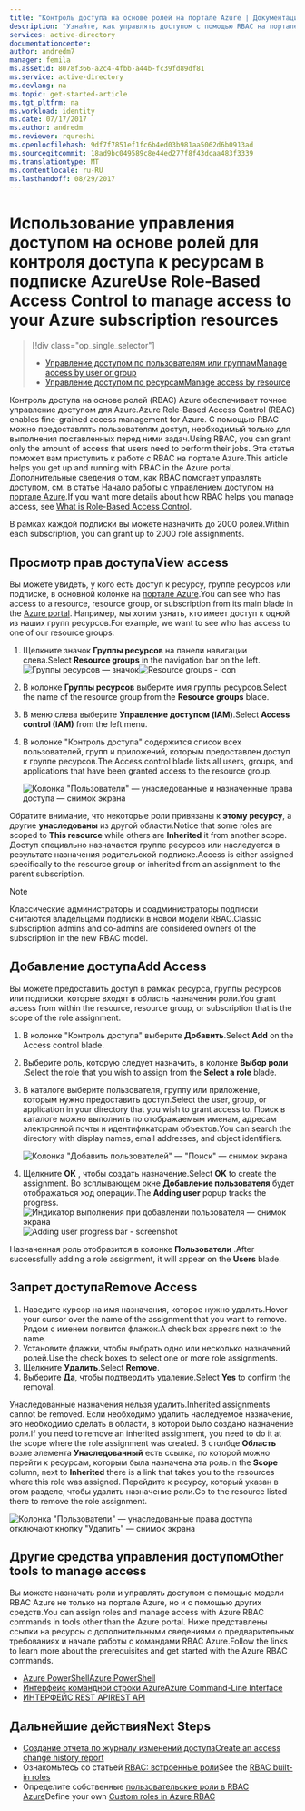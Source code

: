 ```yaml
---
title: "Контроль доступа на основе ролей на портале Azure | Документация Майкрософт"
description: "Узнайте, как управлять доступом с помощью RBAC на портале Azure. Использование назначений ролей для назначения разрешений в вашем каталоге."
services: active-directory
documentationcenter: 
author: andredm7
manager: femila
ms.assetid: 8078f366-a2c4-4fbb-a44b-fc39fd89df81
ms.service: active-directory
ms.devlang: na
ms.topic: get-started-article
ms.tgt_pltfrm: na
ms.workload: identity
ms.date: 07/17/2017
ms.author: andredm
ms.reviewer: rqureshi
ms.openlocfilehash: 9df7f7851ef1fc6b4ed03b981aa5062d6b0913ad
ms.sourcegitcommit: 18ad9bc049589c8e44ed277f8f43dcaa483f3339
ms.translationtype: MT
ms.contentlocale: ru-RU
ms.lasthandoff: 08/29/2017
---
```

# <a name="use-role-based-access-control-to-manage-access-to-your-azure-subscription-resources"></a><span data-ttu-id="b97df-104">Использование управления доступом на основе ролей для контроля доступа к ресурсам в подписке Azure</span><span class="sxs-lookup"><span data-stu-id="b97df-104">Use Role-Based Access Control to manage access to your Azure subscription resources</span></span>
> [!div class="op_single_selector"]
> * [<span data-ttu-id="b97df-105">Управление доступом по пользователям или группам</span><span class="sxs-lookup"><span data-stu-id="b97df-105">Manage access by user or group</span></span>](role-based-access-control-manage-assignments.md)
> * [<span data-ttu-id="b97df-106">Управление доступом по ресурсам</span><span class="sxs-lookup"><span data-stu-id="b97df-106">Manage access by resource</span></span>](role-based-access-control-configure.md)

<span data-ttu-id="b97df-107">Контроль доступа на основе ролей (RBAC) Azure обеспечивает точное управление доступом для Azure.</span><span class="sxs-lookup"><span data-stu-id="b97df-107">Azure Role-Based Access Control (RBAC) enables fine-grained access management for Azure.</span></span> <span data-ttu-id="b97df-108">С помощью RBAC можно предоставлять пользователям доступ, необходимый только для выполнения поставленных перед ними задач.</span><span class="sxs-lookup"><span data-stu-id="b97df-108">Using RBAC, you can grant only the amount of access that users need to perform their jobs.</span></span> <span data-ttu-id="b97df-109">Эта статья поможет вам приступить к работе с RBAC на портале Azure.</span><span class="sxs-lookup"><span data-stu-id="b97df-109">This article helps you get up and running with RBAC in the Azure portal.</span></span> <span data-ttu-id="b97df-110">Дополнительные сведения о том, как RBAC помогает управлять доступом, см. в статье [Начало работы с управлением доступом на портале Azure](role-based-access-control-what-is.md).</span><span class="sxs-lookup"><span data-stu-id="b97df-110">If you want more details about how RBAC helps you manage access, see [What is Role-Based Access Control](role-based-access-control-what-is.md).</span></span>

<span data-ttu-id="b97df-111">В рамках каждой подписки вы можете назначить до 2000 ролей.</span><span class="sxs-lookup"><span data-stu-id="b97df-111">Within each subscription, you can grant up to 2000 role assignments.</span></span> 

## <a name="view-access"></a><span data-ttu-id="b97df-112">Просмотр прав доступа</span><span class="sxs-lookup"><span data-stu-id="b97df-112">View access</span></span>
<span data-ttu-id="b97df-113">Вы можете увидеть, у кого есть доступ к ресурсу, группе ресурсов или подписке, в основной колонке на [портале Azure](https://portal.azure.com).</span><span class="sxs-lookup"><span data-stu-id="b97df-113">You can see who has access to a resource, resource group, or subscription from its main blade in the [Azure portal](https://portal.azure.com).</span></span> <span data-ttu-id="b97df-114">Например, мы хотим узнать, кто имеет доступ к одной из наших групп ресурсов.</span><span class="sxs-lookup"><span data-stu-id="b97df-114">For example, we want to see who has access to one of our resource groups:</span></span>

1. <span data-ttu-id="b97df-115">Щелкните значок **Группы ресурсов** на панели навигации слева.</span><span class="sxs-lookup"><span data-stu-id="b97df-115">Select **Resource groups** in the navigation bar on the left.</span></span>  
    <span data-ttu-id="b97df-116">![Группы ресурсов — значок](./media/role-based-access-control-configure/resourcegroups_icon.png)</span><span class="sxs-lookup"><span data-stu-id="b97df-116">![Resource groups - icon](./media/role-based-access-control-configure/resourcegroups_icon.png)</span></span>
2. <span data-ttu-id="b97df-117">В колонке **Группы ресурсов** выберите имя группы ресурсов.</span><span class="sxs-lookup"><span data-stu-id="b97df-117">Select the name of the resource group from the **Resource groups** blade.</span></span>
3. <span data-ttu-id="b97df-118">В меню слева выберите **Управление доступом (IAM)**.</span><span class="sxs-lookup"><span data-stu-id="b97df-118">Select **Access control (IAM)** from the left menu.</span></span>  
4. <span data-ttu-id="b97df-119">В колонке "Контроль доступа" содержится список всех пользователей, групп и приложений, которым предоставлен доступ к группе ресурсов.</span><span class="sxs-lookup"><span data-stu-id="b97df-119">The Access control blade lists all users, groups, and applications that have been granted access to the resource group.</span></span>  
   
    ![Колонка "Пользователи" — унаследованные и назначенные права доступа — снимок экрана](./media/role-based-access-control-configure/view-access.png)

<span data-ttu-id="b97df-121">Обратите внимание, что некоторые роли привязаны к **этому ресурсу**, а другие **унаследованы** из другой области.</span><span class="sxs-lookup"><span data-stu-id="b97df-121">Notice that some roles are scoped to **This resource** while others are **Inherited** it from another scope.</span></span> <span data-ttu-id="b97df-122">Доступ специально назначается группе ресурсов или наследуется в результате назначения родительской подписке.</span><span class="sxs-lookup"><span data-stu-id="b97df-122">Access is either assigned specifically to the resource group or inherited from an assignment to the parent subscription.</span></span>

> [!NOTE]
> <span data-ttu-id="b97df-123">Классические администраторы и соадминистраторы подписки считаются владельцами подписки в новой модели RBAC.</span><span class="sxs-lookup"><span data-stu-id="b97df-123">Classic subscription admins and co-admins are considered owners of the subscription in the new RBAC model.</span></span>

## <a name="add-access"></a><span data-ttu-id="b97df-124">Добавление доступа</span><span class="sxs-lookup"><span data-stu-id="b97df-124">Add Access</span></span>
<span data-ttu-id="b97df-125">Вы можете предоставить доступ в рамках ресурса, группы ресурсов или подписки, которые входят в область назначения роли.</span><span class="sxs-lookup"><span data-stu-id="b97df-125">You grant access from within the resource, resource group, or subscription that is the scope of the role assignment.</span></span>

1. <span data-ttu-id="b97df-126">В колонке "Контроль доступа" выберите **Добавить**.</span><span class="sxs-lookup"><span data-stu-id="b97df-126">Select **Add** on the Access control blade.</span></span>  
2. <span data-ttu-id="b97df-127">Выберите роль, которую следует назначить, в колонке **Выбор роли** .</span><span class="sxs-lookup"><span data-stu-id="b97df-127">Select the role that you wish to assign from the **Select a role** blade.</span></span>
3. <span data-ttu-id="b97df-128">В каталоге выберите пользователя, группу или приложение, которым нужно предоставить доступ.</span><span class="sxs-lookup"><span data-stu-id="b97df-128">Select the user, group, or application in your directory that you wish to grant access to.</span></span> <span data-ttu-id="b97df-129">Поиск в каталоге можно выполнить по отображаемым именам, адресам электронной почты и идентификаторам объектов.</span><span class="sxs-lookup"><span data-stu-id="b97df-129">You can search the directory with display names, email addresses, and object identifiers.</span></span>  
   
    ![Колонка "Добавить пользователей" — "Поиск" — снимок экрана](./media/role-based-access-control-configure/grant-access2.png)
4. <span data-ttu-id="b97df-131">Щелкните **ОК** , чтобы создать назначение.</span><span class="sxs-lookup"><span data-stu-id="b97df-131">Select **OK** to create the assignment.</span></span> <span data-ttu-id="b97df-132">Во всплывающем окне **Добавление пользователя** будет отображаться ход операции.</span><span class="sxs-lookup"><span data-stu-id="b97df-132">The **Adding user** popup tracks the progress.</span></span>  
    <span data-ttu-id="b97df-133">![Индикатор выполнения при добавлении пользователя — снимок экрана](./media/role-based-access-control-configure/addinguser_popup.png)</span><span class="sxs-lookup"><span data-stu-id="b97df-133">![Adding user progress bar - screenshot](./media/role-based-access-control-configure/addinguser_popup.png)</span></span>

<span data-ttu-id="b97df-134">Назначенная роль отобразится в колонке **Пользователи** .</span><span class="sxs-lookup"><span data-stu-id="b97df-134">After successfully adding a role assignment, it will appear on the **Users** blade.</span></span>

## <a name="remove-access"></a><span data-ttu-id="b97df-135">Запрет доступа</span><span class="sxs-lookup"><span data-stu-id="b97df-135">Remove Access</span></span>
1. <span data-ttu-id="b97df-136">Наведите курсор на имя назначения, которое нужно удалить.</span><span class="sxs-lookup"><span data-stu-id="b97df-136">Hover your cursor over the name of the assignment that you want to remove.</span></span> <span data-ttu-id="b97df-137">Рядом с именем появится флажок.</span><span class="sxs-lookup"><span data-stu-id="b97df-137">A check box appears next to the name.</span></span>
2. <span data-ttu-id="b97df-138">Установите флажки, чтобы выбрать одно или несколько назначений ролей.</span><span class="sxs-lookup"><span data-stu-id="b97df-138">Use the check boxes to select one or more role assignments.</span></span>
2. <span data-ttu-id="b97df-139">Щелкните **Удалить**.</span><span class="sxs-lookup"><span data-stu-id="b97df-139">Select **Remove**.</span></span>  
3. <span data-ttu-id="b97df-140">Выберите **Да**, чтобы подтвердить удаление.</span><span class="sxs-lookup"><span data-stu-id="b97df-140">Select **Yes** to confirm the removal.</span></span>

<span data-ttu-id="b97df-141">Унаследованные назначения нельзя удалить.</span><span class="sxs-lookup"><span data-stu-id="b97df-141">Inherited assignments cannot be removed.</span></span> <span data-ttu-id="b97df-142">Если необходимо удалить наследуемое назначение, это необходимо сделать в области, в которой было создано назначение роли.</span><span class="sxs-lookup"><span data-stu-id="b97df-142">If you need to remove an inherited assignment, you need to do it at the scope where the role assignment was created.</span></span> <span data-ttu-id="b97df-143">В столбце **Область** возле элемента **Унаследованный** есть ссылка, по которой можно перейти к ресурсам, которым была назначена эта роль.</span><span class="sxs-lookup"><span data-stu-id="b97df-143">In the **Scope** column, next to **Inherited** there is a link that takes you to the resources where this role was assigned.</span></span> <span data-ttu-id="b97df-144">Перейдите к ресурсу, который указан в этом разделе, чтобы удалить назначение роли.</span><span class="sxs-lookup"><span data-stu-id="b97df-144">Go to the resource listed there to remove the role assignment.</span></span>

![Колонка "Пользователи" — унаследованные права доступа отключают кнопку "Удалить" — снимок экрана](./media/role-based-access-control-configure/remove-access2.png)

## <a name="other-tools-to-manage-access"></a><span data-ttu-id="b97df-146">Другие средства управления доступом</span><span class="sxs-lookup"><span data-stu-id="b97df-146">Other tools to manage access</span></span>
<span data-ttu-id="b97df-147">Вы можете назначать роли и управлять доступом с помощью модели RBAC Azure не только на портале Azure, но и с помощью других средств.</span><span class="sxs-lookup"><span data-stu-id="b97df-147">You can assign roles and manage access with Azure RBAC commands in tools other than the Azure portal.</span></span>  <span data-ttu-id="b97df-148">Ниже представлены ссылки на ресурсы с дополнительными сведениями о предварительных требованиях и начале работы с командами RBAC Azure.</span><span class="sxs-lookup"><span data-stu-id="b97df-148">Follow the links to learn more about the prerequisites and get started with the Azure RBAC commands.</span></span>

* [<span data-ttu-id="b97df-149">Azure PowerShell</span><span class="sxs-lookup"><span data-stu-id="b97df-149">Azure PowerShell</span></span>](role-based-access-control-manage-access-powershell.md)
* [<span data-ttu-id="b97df-150">Интерфейс командной строки Azure</span><span class="sxs-lookup"><span data-stu-id="b97df-150">Azure Command-Line Interface</span></span>](role-based-access-control-manage-access-azure-cli.md)
* [<span data-ttu-id="b97df-151">ИНТЕРФЕЙС REST API</span><span class="sxs-lookup"><span data-stu-id="b97df-151">REST API</span></span>](role-based-access-control-manage-access-rest.md)

## <a name="next-steps"></a><span data-ttu-id="b97df-152">Дальнейшие действия</span><span class="sxs-lookup"><span data-stu-id="b97df-152">Next Steps</span></span>
* [<span data-ttu-id="b97df-153">Создание отчета по журналу изменений доступа</span><span class="sxs-lookup"><span data-stu-id="b97df-153">Create an access change history report</span></span>](role-based-access-control-access-change-history-report.md)
* <span data-ttu-id="b97df-154">Ознакомьтесь со статьей [RBAC: встроенные роли](role-based-access-built-in-roles.md)</span><span class="sxs-lookup"><span data-stu-id="b97df-154">See the [RBAC built-in roles](role-based-access-built-in-roles.md)</span></span>
* <span data-ttu-id="b97df-155">Определите собственные [пользовательские роли в RBAC Azure](role-based-access-control-custom-roles.md)</span><span class="sxs-lookup"><span data-stu-id="b97df-155">Define your own [Custom roles in Azure RBAC](role-based-access-control-custom-roles.md)</span></span>

